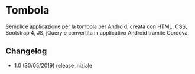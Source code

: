 # Tombola
Semplice applicazione per la tombola per Android, creata con HTML, CSS, Bootstrap 4, JS, jQuery e convertita in applicativo Android tramite Cordova.

## Changelog
- 1.0 (30/05/2019)
  release iniziale
